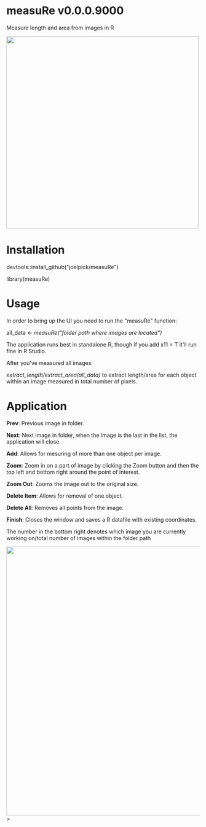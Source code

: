 # measuRe v0.0.0.9000

Measure length and area from images in R

<img src= "https://user-images.githubusercontent.com/37153494/92573295-7b331300-f27d-11ea-82e8-1ccd15116f35.jpg" width="500" height="500" />


# Installation

devtools::install_github("joelpick/measuRe")

library(measuRe)


# Usage

In order to bring up the UI you need to run the "measuRe" function:

all_data <- *measuRe("folder path where images are located")*

The application runs best in standalone R, though if you add x11 = T it'll run fine in R Studio.


After you've measured all images:

*extract_length/extract_area(all_data)* to extract length/area for each object within an image measured in total number of pixels.


# Application

**Prev**: Previous image in folder.

**Next**: Next image in folder, when the image is the last in the list, the application will close.

**Add**: Allows for mesuring of more than one object per image.

**Zoom**: Zoom in on a part of image by clicking the Zoom button and then the top left and bottom right around the point of interest.

**Zoom Out**: Zooms the image out to the original size.

**Delete Item**: Allows for removal of one object.

**Delete All**: Removes all points from the image.

**Finish**: Closes the window and saves a R datafile with existing coordinates.

The number in the bottom right denotes which image you are currently working on/total number of images within the folder path


<img src="https://user-images.githubusercontent.com/37153494/93581817-8e3e9500-f999-11ea-9c24-d5707808cf53.png" width="1000" height="700" />>
